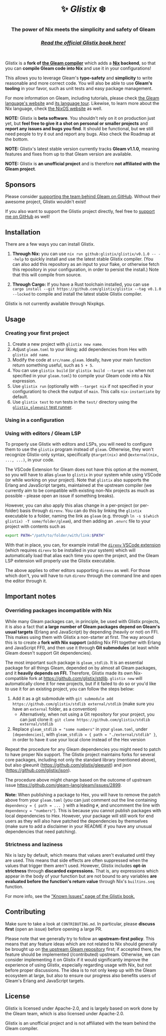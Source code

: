 <h1><p align="center">✨ <i> Glistix</i> ❄️</p></h1>
<h3><p align="center">The power of Nix meets the simplicity and safety of Gleam</p></h3>

<h3><p align="center"><i><a href="https://glistix.github.io/book">Read the official Glistix book here!</a></i></p></h3>

<!-- A spacer -->
<div>&nbsp;</div>

Glistix is a **fork of [the Gleam compiler](https://github.com/gleam-lang/gleam)** which adds a **[Nix](https://nixos.org/) backend**, so that you can **compile Gleam code into Nix** and use it in your configurations!

This allows you to leverage Gleam's **type-safety** and **simplicity** to write reasonable and more correct code. You will also be able to use **Gleam's tooling** in your favor, such as unit tests and easy package management.

For more information on Gleam, including tutorials, please check [the Gleam language's website](https://gleam.run) and [its language tour](https://tour.gleam.run/). Likewise, to learn more about the Nix language, check [the NixOS website](https://nixos.org/) as well.

**NOTE:** Glistix is **beta software**. You shouldn't rely on it on production just yet, but **feel free to give it a shot on personal or smaller projects** and **report any issues and bugs you find**. It should be functional, but we still need people to try it out and report any bugs. Also check the Roadmap at the bottom.

**NOTE:** Glistix's latest stable version currently tracks **Gleam v1.1.0,** meaning features and fixes from up to that Gleam version are available.

**NOTE:** Glistix is **an unofficial project** and is therefore **not affiliated with the Gleam project**.

## Sponsors

Please consider [supporting the team behind Gleam on GitHub](https://github.com/sponsors/lpil). Without their awesome project, Glistix wouldn't exist!

If you also want to support the Glistix project directly, feel free to [support me on GitHub](https://github.com/sponsors/PgBiel) as well!

## Installation

There are a few ways you can install Glistix.

1. **Through Nix:** you can use `nix run github:glistix/glistix/v0.1.0 -- --help` to quickly install and use the latest stable Glistix compiler. (You can also add this repository as an input to your flake, or otherwise fetch this repository in your configuration, in order to persist the install.) Note that this will compile from source.

2. **Through Cargo:** If you have a Rust toolchain installed, you can use `cargo install --git https://github.com/glistix/glistix --tag v0.1.0 --locked` to compile and install the latest stable Glistix compiler.

Glistix is not currently available through Nixpkgs.

## Usage

### Creating your first project

1. Create a new project with `glistix new name`.
2. Adjust `gleam.toml` to your liking; add dependencies from Hex with `glistix add name`.
3. Modify the code at `src/name.gleam`. Ideally, have your main function return something useful, such as `5 + 5`.
4. You can use `glistix build` (or `glistix build --target nix` when not specified in your `gleam.toml`) to compile your Gleam code into a Nix expression.
5. Use `glistix run` (optionally with `--target nix` if not specified in your configuration) to check the output of `main`. This calls `nix-instantiate` by default.
6. Use `glistix test` to run tests in the `test/` directory using the [`glistix_gleeunit` test runner](https://github.com/glistix/gleeunit).

### Using in a configuration

<!-- TODO -->

### Using with editors / Gleam LSP

To properly use Glistix with editors and LSPs, you will need to configure them to use the `glistix` program instead of `gleam`. Otherwise, they won't recognize Glistix-only syntax, specifically `@target(nix)` and `@external(nix, ..., ...)`, in your code.

The VSCode Extension for Gleam does not have this option at the moment, so you will have to alias `gleam` to `glistix` in your system while using VSCode (or while working on your project). Note that `glistix` also supports the Erlang and JavaScript targets, maintained at the upstream compiler (we currently aim to be compatible with existing non-Nix projects as much as possible - please open an issue if something breaks).

However, you can also apply this alias change in a per-project (or per-folder) basis through `direnv`. You can do this by linking the `glistix` executable to a folder, naming the link as `gleam` (e.g. through `ln -s $(which glistix) -T some/folder/gleam`), and then adding an `.envrc` file to your project with contents such as

```sh
export PATH="/path/to/folder/with/link:$PATH"
```

With that in place, you can, for example install the [`direnv` VSCode extension](https://marketplace.visualstudio.com/items?itemName=mkhl.direnv) (which requires `direnv` to be installed in your system) which will automatically load that alias each time you open the project, and the Gleam LSP extension will properly use the Glistix executable.

The above applies to other editors supporting `direnv` as well. For those which don't, you will have to run `direnv` through the command line and open the editor through it.

## Important notes

### Overriding packages incompatible with Nix

While many Gleam packages can, in principle, be used with Glistix projects, it is also a fact that **a large number of Gleam packages depend on Gleam's usual targets** (Erlang and JavaScript) by depending (heavily or not) on FFI. This makes using them with Glistix a non-starter at first. The way around this is to create a **fork with Nix support** (adding Nix FFI together with Erlang and JavaScript FFI), and then use it through **Git submodules** (at least while Gleam doesn't support Git dependencies).

The most important such package is `gleam_stdlib`. It is an essential package for all things Gleam, depended on by almost all Gleam packages, and it **heavily depends on FFI.** Therefore, Glistix made its own Nix-compatible fork at https://github.com/glistix/stdlib. `glistix new` will automatically clone it for new projects, but if it failed to do so or you'd like to use it for an existing project, you can follow the steps below:

1. Add it as a git submodule with `git submodule add https://github.com/glistix/stdlib external/stdlib` (make sure you have an `external` folder, as a convention)
    - Alternatively, when not using a Git repository for your project, you can just clone it: `git clone https://github.com/glistix/stdlib external/stdlib`
2. Replace `gleam_stdlib = "some numbers"` in your `gleam.toml`, under `[dependencies]`, with `gleam_stdlib = { path = "./external/stdlib" }`, in order to have it use your local clone instead of the Hex version

Repeat the procedure for any Gleam dependencies you might need to patch to have proper Nix support. The Glistix project maintains forks for several core packages, including not only the standard library (mentioned above), but also gleeunit (https://github.com/glistix/gleeunit) and json (https://github.com/glistix/json).

The procedure above might change based on the outcome of upstream issue https://github.com/gleam-lang/gleam/issues/2899.

**Note:** When publishing a package to Hex, you will have to remove the patch above from your `gleam.toml` (you can just comment out the line containing `dependency = { path = ... }` with a leading `#`, and uncomment the line with `dependency = "numbers"`). This is because you cannot publish packages with local dependencies to Hex. However, your package will still work for end users as they will also have patched the dependencies by themselves (make sure to add a disclaimer in your README if you have any unusual dependencies that need patching).

### Strictness and laziness

Nix is lazy by default, which means that values aren't evaluated until they are used. This means that side effects are often suppressed when the values that trigger them aren't used. However, Glistix includes **opt-in strictness** through **discarded expressions.** That is, any expressions which appear in the body of your function but are not bound to any variables **are evaluated before the function's return value** through Nix's `builtins.seq` function.

For more info, see the ["Known Issues" page of the Glistix book.](https://glistix.github.io/book/about/known-issues.html)

## Contributing

Make sure to take a look at `CONTRIBUTING.md`. In particular, please **discuss first** (open an issue) before opening a large PR.

Please note that we generally try to follow an **upstream-first policy**. This means that any feature ideas which are not related to Nix should generally be brought up on [the upstream Gleam repository](https://github.com/gleam-lang/gleam) first; if accepted there, the feature should be implemented (/contributed) upstream. Otherwise, we can consider implementing it on Glistix if it would significantly improve the experience of using Glistix, especially regarding usage with Nix, but not before proper discussions. The idea is to not only keep up with the Gleam ecosystem at large, but also to ensure our progress also benefits users of Gleam's Erlang and JavaScript targets.

## License

Glistix is licensed under Apache-2.0, and is largely based on work done by the Gleam team, which is also licensed under Apache-2.0.

Glistix is an unofficial project and is not affiliated with the team behind the Gleam compiler.
